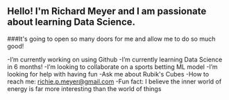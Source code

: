 ## Hello! I'm Richard Meyer and I am passionate about learning Data Science. 
###It's going to open so many doors for me and allow me to do so much good!

-I’m currently working on using Github
-I’m currently learning Data Science in 6 months!
-I’m looking to collaborate on a sports betting ML model
-I’m looking for help with having fun
-Ask me about Rubik's Cubes
-How to reach me: richie.p.meyer@gmail.com
-Fun fact: I believe the inner world of energy is far more interesting than the world of things

